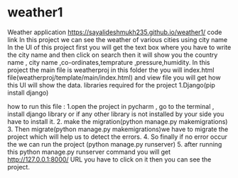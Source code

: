 # weather1
Weather application
https://sayalideshmukh235.github.io/weather1/ code link
In this project we can see the weather of various cities using city name 
In the UI of this project first you will get the text box where you have to write the city name and then click on search then it will show you the country name , city name ,co-ordinates,temprature ,pressure,humidity.
In this project the main file is weatherproj in this folder the you will index.html file(weatherproj/template/main/index.html) and view file you will get how this UI will show the data.
libraries required for the project
  1.Django(pip install django)
 
how to run this file :
  1.open the project in pycharm , go to the terminal , install django library or if any other library is not installed by your side you have to install it.
  2. make the migration(python manage.py makemigrations)
  3. Then migrate(python manage.py makemigrations)we have to migrate the project which will help us to detect the errors.
  4. So finally if no error occur the we can run the project (python manage.py runserver)
  5. after running this python manage.py runserver command you will get http://127.0.0.1:8000/ URL you have to click on it then you can see the project.
  
 


